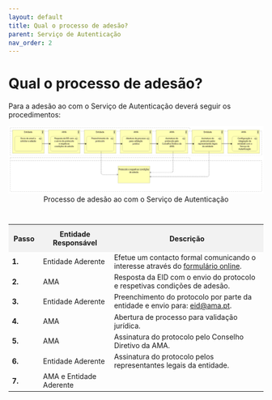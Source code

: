 ```yaml
---
layout: default
title: Qual o processo de adesão?
parent: Serviço de Autenticação
nav_order: 2
---
```


# Qual o processo de adesão?

Para a adesão ao com o Serviço de Autenticação deverá seguir os procedimentos:

<div style="text-align: center;">
  <img src="../../assets/images/autenticacao_adesao.png" alt="Processo de adesão ao com o Serviço de Autenticação">
Processo de adesão ao com o Serviço de Autenticação
</div>
<br>

<table>
  <caption></caption>
  <tr>
    <th style="background-color: #f2f2f2; padding: 10px;">Passo</th>
    <th style="background-color: #f2f2f2; padding: 10px;">Entidade Responsável</th>
    <th style="background-color: #f2f2f2; padding: 10px;">Descrição</th>
  </tr>
  <tr>
    <td><strong>1.</strong></td>
    <td>Entidade Aderente</td>
    <td>Efetue um contacto formal comunicando o interesse através do <a href="https://www.autenticacao.gov.pt/web/guest/integracao-entidade">formulário online</a>.</td>
  </tr>
  <tr>
    <td><strong>2.</strong></td>
    <td>AMA</td>
    <td>Resposta da EID com o envio do protocolo e respetivas condições de adesão.</td>
  </tr>
  <tr>
    <td><strong>3.</strong></td>
    <td>Entidade Aderente</td>
    <td>Preenchimento do protocolo por parte da entidade e envio para: <a href="mailto:eid@ama.pt">eid@ama.pt</a>.</td>
  </tr>
  <tr>
    <td><strong>4.</strong></td>
    <td>AMA</td>
    <td>Abertura de processo para validação jurídica.</td>
  </tr>
  <tr>
    <td><strong>5.</strong></td>
    <td>AMA</td>
    <td>Assinatura do protocolo pelo Conselho Diretivo da AMA.</td>
  </tr>
  <tr>
    <td><strong>6.</strong></td>
    <td>Entidade Aderente</td>
    <td>Assinatura do protocolo pelos representantes legais da entidade.</td>
  </tr>
  <tr>
    <td><strong>7.</strong></td>
    <td>AMA e Entidade Aderente</td>
</table>

